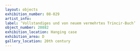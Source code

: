 ```yaml
---
layout: objects
exhibition_number: 08-029
artist_info: 
label: ‘Vollstandiges und von neuem vermehrtes Trincir-Buch’
object_number: 20882
exhibition_location: Hanging case
exhibition_area: D
gallery_location: 20th century 
---
```

